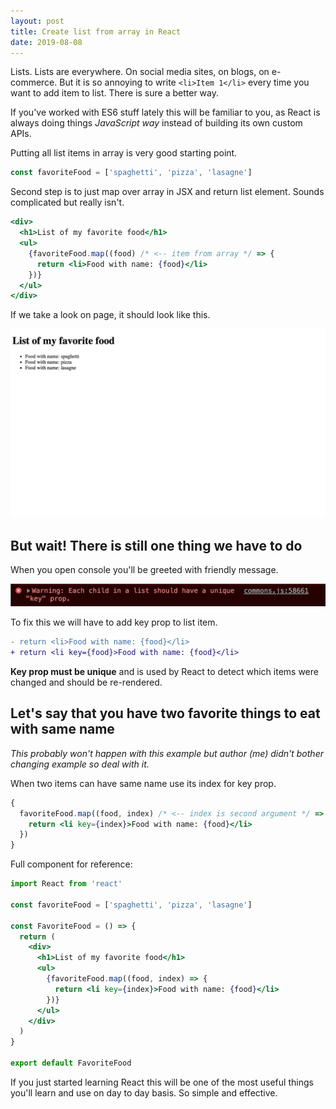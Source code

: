 ```yaml
---
layout: post
title: Create list from array in React
date: 2019-08-08
---
```


Lists. Lists are everywhere. On social media sites, on blogs, on e-commerce. But it is so annoying to write `<li>Item 1</li>` every time you want to add item to list. There is sure a better way.

If you've worked with ES6 stuff lately this will be familiar to you, as React is always doing things _JavaScript way_ instead of building its own custom APIs.

Putting all list items in array is very good starting point.

```js
const favoriteFood = ['spaghetti', 'pizza', 'lasagne']
```

Second step is to just map over array in JSX and return list element. Sounds complicated but really isn't.

```jsx
<div>
  <h1>List of my favorite food</h1>
  <ul>
    {favoriteFood.map((food) /* <-- item from array */ => {
      return <li>Food with name: {food}</li>
    })}
  </ul>
</div>
```

If we take a look on page, it should look like this.

![List](/img/md/react_list_array_result.png)

## But wait! There is still one thing we have to do

When you open console you'll be greeted with friendly message.

![Key prop console error](/img/md/react_list_array_error.png)

To fix this we will have to add key prop to list item.

```diff
- return <li>Food with name: {food}</li>
+ return <li key={food}>Food with name: {food}</li>
```

**Key prop must be unique** and is used by React to detect which items were changed and should be re-rendered.

## Let's say that you have two favorite things to eat with same name

_This probably won't happen with this example but author (me) didn't bother changing example so deal with it._

When two items can have same name use its index for key prop.

```jsx
{
  favoriteFood.map((food, index) /* <-- index is second argument */ => {
    return <li key={index}>Food with name: {food}</li>
  })
}
```

Full component for reference:

```jsx
import React from 'react'

const favoriteFood = ['spaghetti', 'pizza', 'lasagne']

const FavoriteFood = () => {
  return (
    <div>
      <h1>List of my favorite food</h1>
      <ul>
        {favoriteFood.map((food, index) => {
          return <li key={index}>Food with name: {food}</li>
        })}
      </ul>
    </div>
  )
}

export default FavoriteFood
```

If you just started learning React this will be one of the most useful things you'll learn and use on day to day basis. So simple and effective.
